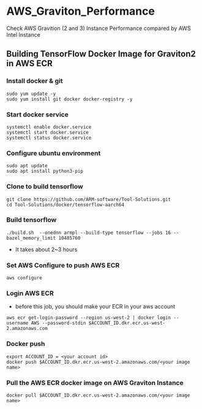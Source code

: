 # AWS_Graviton_Performance
Check AWS Gravition (2 and 3) Instance Performance compared by AWS Intel Instance
## Building TensorFlow Docker Image for Graviton2 in AWS ECR
### Install docker & git
```
sudo yum update -y
sudo yum install git docker docker-registry -y
```
### Start docker service
```
systemctl enable docker.service
systemctl start docker.service
systemctl status docker.service
```
### Configure ubuntu environment
```
sudo apt update
sudo apt install python3-pip
```
### Clone to build tensorflow
```
git clone https://github.com/ARM-software/Tool-Solutions.git
cd Tool-Solutions/docker/tensorflow-aarch64
```
### Build tensorflow
```
./build.sh  --onednn armpl --build-type tensorflow --jobs 16 --bazel_memory_limit 10485760
```
- It takes about 2~3 hours

### Set AWS Configure to push AWS ECR
```
aws configure
```
### Login AWS ECR
- before this job, you should make your ECR in your aws account
```
aws ecr get-login-password --region us-west-2 | docker login --username AWS --password-stdin $ACCOUNT_ID.dkr.ecr.us-west-2.amazonaws.com
```
### Docker push
```
export ACCOUNT_ID = <your account id>
docker push $ACCOUNT_ID.dkr.ecr.us-west-2.amazonaws.com/<your image name>
```
### Pull the AWS ECR docker image on AWS Graviton Instance
```
docker pull $ACCOUNT_ID.dkr.ecr.us-west-2.amazonaws.com/<your image name>
```


